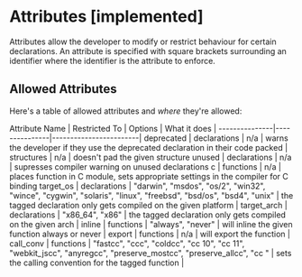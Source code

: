 # Attributes [implemented]
Attributes allow the developer to modify or restrict behaviour for certain
declarations. An attribute is specified with square brackets surrounding an
identifier where the identifier is the attribute to enforce.

## Allowed Attributes
Here's a table of allowed attributes and *where* they're allowed:

Attribute Name | Restricted To | Options | What it does |
---------------|---------------|------------------------|
deprecated | declarations | n/a | warns the developer if they use the deprecated declaration in their code
packed | structures | n/a | doesn't pad the given structure
unused | declarations | n/a | supresses compiler warning on unused declarations
c | functions | n/a | places function in C module, sets appropriate settings in the compiler for C binding 
target_os | declarations | "darwin", "msdos", "os/2", "win32", "wince", "cygwin", "solaris", "linux", "freebsd", "bsd/os", "bsd4", "unix" | the tagged declaration only gets compiled on the given platform |
target_arch | declarations | "x86_64", "x86" | the tagged declaration only gets compiled on the given arch |
inline | functions | "always", "never" | will inline the given function always or never |
export | functions | n/a | will export the function |
call_conv | functions | "fastcc", "ccc", "coldcc", "cc 10", "cc 11", "webkit_jscc", "anyregcc", "preserve_mostcc", "preserve_allcc", "cc <n>" | sets the calling convention for the tagged function |